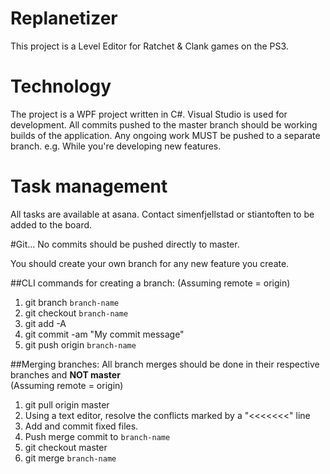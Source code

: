 # Replanetizer

This project is a Level Editor for Ratchet &amp; Clank games on the PS3.

# Technology

The project is a WPF project written in C#. Visual Studio is used for development.
All commits pushed to the master branch should be working builds of the application.
Any ongoing work MUST be pushed to a separate branch. e.g. While you're developing new features.

# Task management

All tasks are available at asana. Contact simenfjellstad or stiantoften to be added to the board.

#Git...
No commits should be pushed directly to master.

You should create your own branch for any new feature you create.

##CLI commands for creating a branch:
(Assuming remote = origin)

1. git branch `branch-name`
2. git checkout `branch-name`
3. git add -A
4. git commit -am "My commit message"
5. git push origin `branch-name`

##Merging branches:
All branch merges should be done in their respective branches and **NOT master**  
(Assuming remote = origin)

1. git pull origin master
2. Using a text editor, resolve the conflicts marked by a "<<<<<<<" line
3. Add and commit fixed files.
4. Push merge commit to `branch-name`
5. git checkout master
6. git merge `branch-name`
